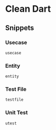 # Clean Dart

## Snippets

### Usecase

`usecase`

### Entity

`entity`

### Test File

`testfile`

### Unit Test

`utest`
